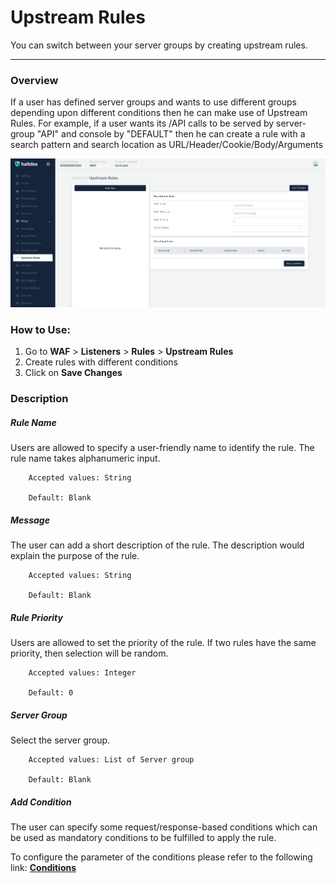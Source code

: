 # Upstream Rules 
You can switch between your server groups by creating upstream rules.

---

### Overview 

If a user has defined server groups and wants to use different groups depending upon different conditions then he can make use of Upstream Rules. For example, if a user wants its /API calls to be served by server-group "API" and console by "DEFAULT" then he can create a rule with a search pattern and search location as URL/Header/Cookie/Body/Arguments

![upstream rules](/img/waf/v7/docs/upstream.png)

### How to Use:
1. Go to **WAF** > **Listeners** > **Rules** > **Upstream Rules**
2. Create rules with different conditions
3. Click on **Save Changes**


### Description
##### **Rule Name**

Users are allowed to specify a user-friendly name to identify the rule. The rule name takes alphanumeric input.

```
    Accepted values: String

    Default: Blank 
```


##### **Message**

The user can add a short description of the rule. The description would explain the purpose of the rule.

```
    Accepted values: String

    Default: Blank 
```


##### **Rule Priority** 

Users are allowed to set the priority of the rule. If two rules have the same priority, then selection will be random.

```
    Accepted values: Integer

    Default: 0 
```


##### **Server Group** 

Select the server group.

```
    Accepted values: List of Server group

    Default: Blank 
```


##### **Add Condition**

The user can specify some request/response-based conditions which can be used as mandatory conditions to be fulfilled to apply the rule.

To configure the parameter of the conditions please refer to the following link: [**Conditions**](/v7/enterprise/waf/listener/profiles/rules/conditions)

